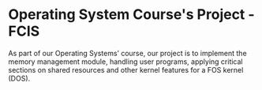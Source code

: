 # Operating System Course's Project - FCIS 

As part of our Operating Systems’ course, our project is to implement the memory management module, handling user programs, applying critical sections on shared resources and other kernel features for a FOS kernel (DOS).
